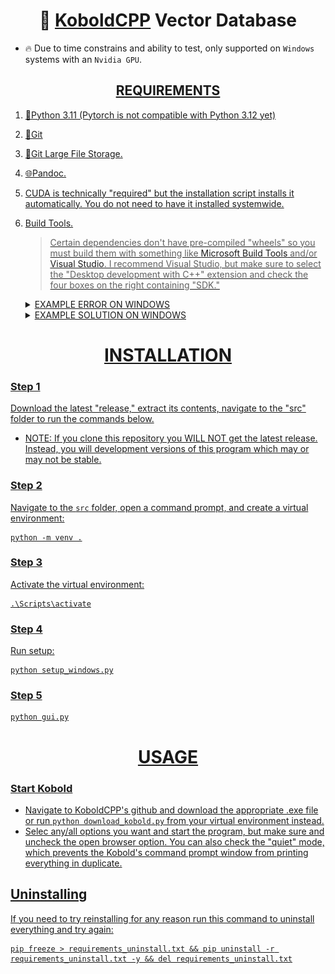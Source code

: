 <div align="center">
  <h1>🚀 <a href="https://github.com/LostRuins/koboldcpp">KoboldCPP</a> Vector Database
</div>



* 🔥 Due to time constrains and ability to test, only supported on ```Windows``` systems with an ```Nvidia GPU```.

<div align="center"> <h2><u>REQUIREMENTS</h2></div>
  
1) 🐍[Python 3.11](https://www.python.org/downloads/release/python-3119/) (Pytorch is not compatible with Python 3.12 yet)
2) 📁[Git](https://git-scm.com/downloads)
3) 📁[Git Large File Storage](https://git-lfs.com/).
4) 🌐[Pandoc](https://github.com/jgm/pandoc/releases).
5) CUDA is technically "required" but the installation script installs it automatically.  You do not need to have it installed systemwide.
6) Build Tools.
   > Certain dependencies don't have pre-compiled "wheels" so you must build them with something like [Microsoft Build Tools](https://visualstudio.microsoft.com/visual-cpp-build-tools/) and/or [Visual Studio](https://visualstudio.microsoft.com/).  I recommend Visual Studio, but make sure to select the "Desktop development with C++" extension and check the four boxes on the right containing "SDK."

   <details>
     <summary>EXAMPLE ERROR ON WINDOWS</summary>
     <img src="https://github.com/BBC-Esq/ChromaDB-Plugin-for-LM-Studio/raw/main/sample_error.png">
   </details>

   <details>
     <summary>EXAMPLE SOLUTION ON WINDOWS</summary>
     <img src="https://github.com/BBC-Esq/ChromaDB-Plugin-for-LM-Studio/raw/main/build_tools.png">
   </details>

<div align="center"> <h1>INSTALLATION</h1></div>
  
### Step 1
Download the latest "release," extract its contents, navigate to the "src" folder to run the commands below.
  * NOTE: If you clone this repository you WILL NOT get the latest release.  Instead, you will development versions of this program which may or may not be stable.
### Step 2
Navigate to the ```src``` folder, open a command prompt, and create a virtual environment:
```
python -m venv .
```
### Step 3
Activate the virtual environment:
```
.\Scripts\activate
```
### Step 4
Run setup:
```
python setup_windows.py
```
### Step 5
```
python gui.py
```

<div align="center"> <h1>USAGE</h1></div>

### Start Kobold
* Navigate to KoboldCPP's github and download the appropriate .exe file or run ```python download_kobold.py``` from your virtual environment instead.
* Selec any/all options you want and start the program, but make sure and uncheck the open browser option.  You can also check the "quiet" mode, which prevents the Kobold's command prompt window from printing everything in duplicate.

## Uninstalling
If you need to try reinstalling for any reason run this command to uninstall everything and try again:
```
pip freeze > requirements_uninstall.txt && pip uninstall -r requirements_uninstall.txt -y && del requirements_uninstall.txt
```
